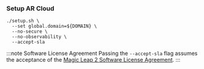 ### Setup AR Cloud

```shell showLineNumbers
./setup.sh \
  --set global.domain=${DOMAIN} \
  --no-secure \
  --no-observability \
  --accept-sla
```

:::note Software License Agreement
Passing the `--accept-sla` flag assumes the acceptance of the [Magic Leap 2 Software License Agreement](https://www.magicleap.com/software-license-agreement-ml2).
:::

